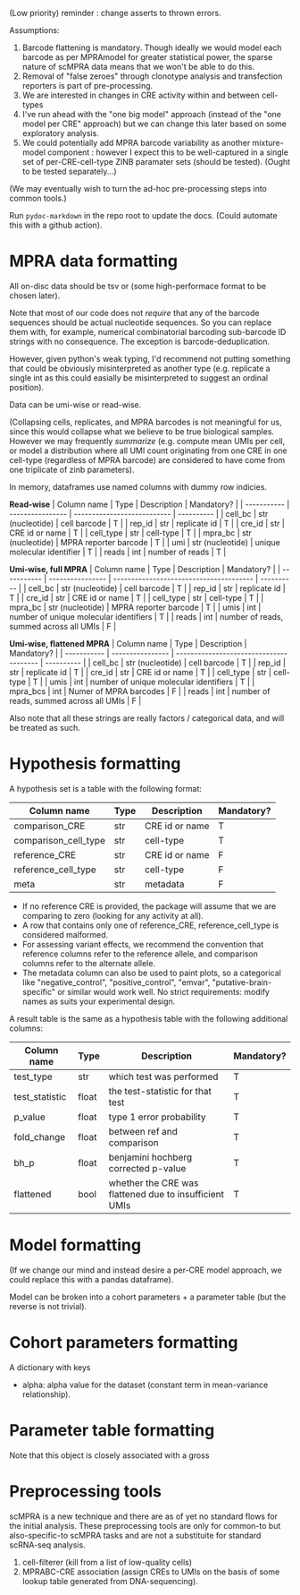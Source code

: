 (Low priority) reminder : change asserts to thrown errors. 

Assumptions:
1. Barcode flattening is mandatory. Though ideally we would model each barcode as per MPRAmodel for greater statistical power, the sparse nature of scMPRA data means that we won't be able to do this. 
2. Removal of "false zeroes" through clonotype analysis and transfection reporters is part of pre-processing. 
3. We are interested in changes in CRE activity within and between cell-types
4. I've run ahead with the "one big model" approach (instead of the "one model per CRE" approach) but we can change this later based on some exploratory analysis. 
5. We could potentially add MPRA barcode variability as another mixture-model component : however I expect this to be well-captured in a single set of per-CRE-cell-type ZINB paramater sets (should be tested). (Ought to be tested separately...)

(We may eventually wish to turn the ad-hoc pre-processing steps into common tools.)

Run `pydoc-markdown` in the repo root to update the docs. (Could automate this with a github action). 

# MPRA data formatting

All on-disc data should be tsv or (some high-performace format to be chosen later).

Note that most of our code does not *require* that any of the barcode sequences should be actual nucleotide sequences. So you can replace them with, for example, numerical combinatorial barcoding sub-barcode ID strings with no consequence. The exception is barcode-deduplication. 

However, given python's weak typing, I'd recommend not putting something that could be obviously misinterpreted as another type (e.g. replicate a single int as this could easially be misinterpreted to suggest an ordinal position).

Data can be umi-wise or read-wise.

(Collapsing cells, replicates, and MPRA barcodes is not meaningful for us, since this would collapse what we believe to be true biological samples. However we may frequently *summarize* (e.g. compute mean UMIs per cell, or model a distribution where all UMI count originating from one CRE in one cell-type (regardless of MPRA barcode) are considered to have come from one triplicate of zinb parameters).

In memory, dataframes use named columns with dummy row indicies. 

**Read-wise**
| Column name | Type             | Description                 | Mandatory? |
| ----------- | ---------------- | --------------------------- | ---------- |
| cell_bc     | str (nucleotide) | cell barcode                | T          |
| rep_id      | str              | replicate id                | T          |
| cre_id      | str              | CRE id or name              | T          |
| cell_type   | str              | cell-type                   | T          |
| mpra_bc     | str (nucleotide) | MPRA reporter barcode       | T          |
| umi         | str (nucleotide) | unique molecular identifier | T          |
| reads       | int              | number of reads             | T          |


**Umi-wise, full MPRA**
| Column name | Type             | Description                             | Mandatory? |
| ----------- | ---------------- | --------------------------------------- | ---------- |
| cell_bc     | str (nucleotide) | cell barcode                            | T          |
| rep_id      | str              | replicate id                            | T          |
| cre_id      | str              | CRE id or name                          | T          |
| cell_type   | str              | cell-type                               | T          |
| mpra_bc     | str (nucleotide) | MPRA reporter barcode                   | T          |
| umis        | int              | number of unique molecular identifiers  | T          |
| reads       | int              | number of reads, summed across all UMIs | F          |

**Umi-wise, flattened MPRA**
| Column name | Type             | Description                             | Mandatory? |
| ----------- | ---------------- | --------------------------------------- | ---------- |
| cell_bc     | str (nucleotide) | cell barcode                            | T          |
| rep_id      | str              | replicate id                            | T          |
| cre_id      | str              | CRE id or name                          | T          |
| cell_type   | str              | cell-type                               | T          |
| umis        | int              | number of unique molecular identifiers  | T          |
| mpra_bcs     | int | Numer of MPRA barcodes                   | F          |
| reads       | int              | number of reads, summed across all UMIs | F          |


Also note that all these strings are really factors / categorical data, and will be treated as such. 

 # Hypothesis formatting
 A hypothesis set is a table with the following format:

| Column name          | Type | Description    | Mandatory? |
| -------------------- | ---- | -------------- | ---------- |
| comparison_CRE       | str  | CRE id or name | T          |
| comparison_cell_type | str  | cell-type      | T          |
| reference_CRE        | str  | CRE id or name | F          |
| reference_cell_type  | str  | cell-type      | F          |
| meta                 | str  | metadata       | F          |

- If no reference CRE is provided, the package will assume that we are comparing to zero (looking for any activity at all). 
- A row that contains only one of reference_CRE, reference_cell_type is considered malformed. 
- For assessing variant effects, we recommend the convention that reference columns refer to the reference allele, and comparison columns refer to the alternate allele.
- The metadata column can also be used to paint plots, so a categorical like "negative_control", "positive_control", "emvar", "putative-brain-specific" or similar would work well. No strict requirements: modify names as suits your experimental design.

A result table is the same as a hypothesis table with the following additional columns:

| Column name    | Type  | Description                                            | Mandatory? |
| -------------- | ----- | ------------------------------------------------------ | ---------- |
| test_type      | str   | which test was performed                               | T          |
| test_statistic | float | the test-statistic for that test                       | T          |
| p_value        | float | type 1 error probability                               | T          |
| fold_change    | float | between ref and comparison                             | T          |
| bh_p           | float | benjamini hochberg corrected p-value                   | T          |
| flattened      | bool  | whether the CRE was flattened due to insufficient UMIs | T          |

# Model formatting

(If we change our mind and instead desire a per-CRE model approach, we could replace this with a pandas dataframe). 
 
Model can be broken into a cohort parameters + a parameter table (but the reverse is not trivial).

# Cohort parameters formatting

A dictionary with keys
- alpha: alpha value for the dataset (constant term in mean-variance relationship). 

# Parameter table formatting

Note that this object is closely associated with a gross

# Preprocessing tools

scMPRA is a new technique and there are as of yet no standard flows for the initial analysis. These preprocessing tools are only for common-to but also-specific-to scMPRA tasks and are not a substituite for standard scRNA-seq analysis. 

 1. cell-filterer (kill from a list of low-quality cells)
 2. MPRABC-CRE association (assign CREs to UMIs on the basis of some lookup table generated from DNA-sequencing). 